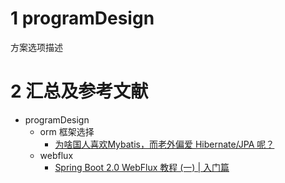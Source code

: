 # 1 programDesign
方案选项描述

# 2 汇总及参考文献
- programDesign
  - orm 框架选择
    - [为啥国人喜欢Mybatis，而老外偏爱 Hibernate/JPA 呢？](https://cloud.tencent.com/developer/article/1594337)
  - webflux
    - [Spring Boot 2.0 WebFlux 教程 (一) | 入门篇](https://juejin.im/post/5cb5d71d51882545dd09b634)
    
